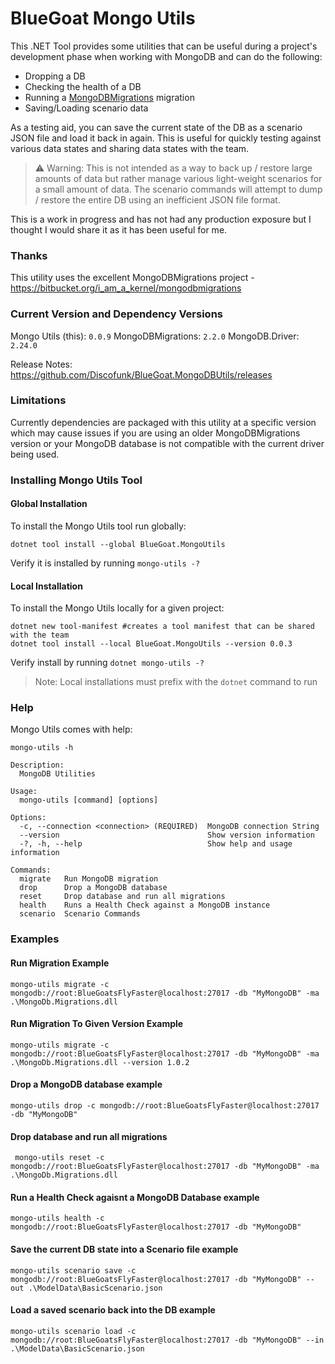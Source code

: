 # BlueGoat Mongo Utils

This .NET Tool provides some utilities that can be useful during a project's development phase when working with MongoDB and can do the following:

- Dropping a DB
- Checking the health of a DB
- Running a [MongoDBMigrations](https://bitbucket.org/i_am_a_kernel/mongodbmigrations) migration
- Saving/Loading scenario data

As a testing aid, you can save the current state of the DB as a scenario JSON file and load it back in again. This is useful for quickly testing against various data states and sharing data states with the team.

> ⚠ Warning: This is not intended as a way to back up / restore large amounts of data but rather manage various light-weight scenarios for a small amount of data. The scenario commands will attempt to dump / restore the entire DB using an inefficient JSON file format.

This is a work in progress and has not had any production exposure but I thought I would share it as it has been useful for me.

### Thanks

This utility uses the excellent MongoDBMigrations project - https://bitbucket.org/i_am_a_kernel/mongodbmigrations

### Current Version and Dependency Versions

Mongo Utils (this): `0.0.9`
MongoDBMigrations: `2.2.0`
MongoDB.Driver: `2.24.0`

Release Notes: https://github.com/Discofunk/BlueGoat.MongoDBUtils/releases

### Limitations

Currently dependencies are packaged with this utility at a specific version which may cause issues if you are using an older MongoDBMigrations version or your MongoDB database is not compatible with the current driver being used.

### Installing Mongo Utils Tool

#### Global Installation

To install the Mongo Utils tool run globally:

```
dotnet tool install --global BlueGoat.MongoUtils
```

Verify it is installed by running `mongo-utils -?`

#### Local Installation

To install the Mongo Utils locally for a given project:

```
dotnet new tool-manifest #creates a tool manifest that can be shared with the team
dotnet tool install --local BlueGoat.MongoUtils --version 0.0.3
```

Verify install by running `dotnet mongo-utils -?`

> Note: Local installations must prefix with the `dotnet` command to run

### Help

Mongo Utils comes with help:

```console
mongo-utils -h
```

```console
Description:
  MongoDB Utilities

Usage:
  mongo-utils [command] [options]

Options:
  -c, --connection <connection> (REQUIRED)  MongoDB connection String
  --version                                 Show version information
  -?, -h, --help                            Show help and usage information

Commands:
  migrate   Run MongoDB migration
  drop      Drop a MongoDB database
  reset     Drop database and run all migrations
  health    Runs a Health Check against a MongoDB instance
  scenario  Scenario Commands
```

### Examples

#### Run Migration Example

```console
mongo-utils migrate -c mongodb://root:BlueGoatsFlyFaster@localhost:27017 -db "MyMongoDB" -ma  .\MongoDb.Migrations.dll
```

#### Run Migration To Given Version Example

```console
mongo-utils migrate -c mongodb://root:BlueGoatsFlyFaster@localhost:27017 -db "MyMongoDB" -ma  .\MongoDb.Migrations.dll --version 1.0.2
```

#### Drop a MongoDB database example

```console
mongo-utils drop -c mongodb://root:BlueGoatsFlyFaster@localhost:27017 -db "MyMongoDB"
```

#### Drop database and run all migrations

```console
 mongo-utils reset -c mongodb://root:BlueGoatsFlyFaster@localhost:27017 -db "MyMongoDB" -ma  .\MongoDb.Migrations.dll
```

#### Run a Health Check agaisnt a MongoDB Database example

```console
mongo-utils health -c mongodb://root:BlueGoatsFlyFaster@localhost:27017 -db "MyMongoDB"
```

#### Save the current DB state into a Scenario file example

```console
mongo-utils scenario save -c mongodb://root:BlueGoatsFlyFaster@localhost:27017 -db "MyMongoDB" --out .\ModelData\BasicScenario.json
```

#### Load a saved scenario back into the DB example

```console
mongo-utils scenario load -c mongodb://root:BlueGoatsFlyFaster@localhost:27017 -db "MyMongoDB" --in .\ModelData\BasicScenario.json
```
